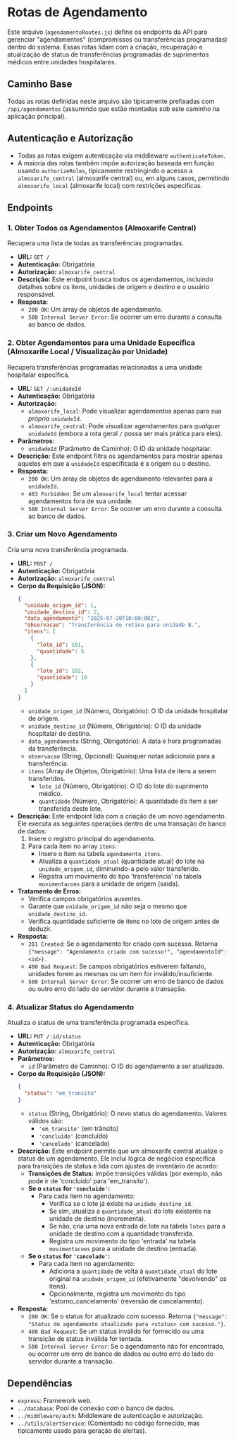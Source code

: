 # Rotas de Agendamento

Este arquivo (`agendamentoRoutes.js`) define os endpoints da API para gerenciar "agendamentos" (compromissos ou transferências programadas) dentro do sistema. Essas rotas lidam com a criação, recuperação e atualização de status de transferências programadas de suprimentos médicos entre unidades hospitalares.

## Caminho Base

Todas as rotas definidas neste arquivo são tipicamente prefixadas com `/api/agendamentos` (assumindo que estão montadas sob este caminho na aplicação principal).

## Autenticação e Autorização

* Todas as rotas exigem autenticação via middleware `authenticateToken`.
* A maioria das rotas também impõe autorização baseada em função usando `authorizeRoles`, tipicamente restringindo o acesso a `almoxarife_central` (almoxarife central) ou, em alguns casos, permitindo `almoxarife_local` (almoxarife local) com restrições específicas.

## Endpoints

### 1. Obter Todos os Agendamentos (Almoxarife Central)

Recupera uma lista de todas as transferências programadas.

* **URL:** `GET /`
* **Autenticação:** Obrigatória
* **Autorização:** `almoxarife_central`
* **Descrição:** Este endpoint busca todos os agendamentos, incluindo detalhes sobre os itens, unidades de origem e destino e o usuário responsável.
* **Resposta:**
    * `200 OK`: Um array de objetos de agendamento.
    * `500 Internal Server Error`: Se ocorrer um erro durante a consulta ao banco de dados.

### 2. Obter Agendamentos para uma Unidade Específica (Almoxarife Local / Visualização por Unidade)

Recupera transferências programadas relacionadas a uma unidade hospitalar específica.

* **URL:** `GET /:unidadeId`
* **Autenticação:** Obrigatória
* **Autorização:**
    * `almoxarife_local`: Pode visualizar agendamentos apenas para sua *própria* `unidadeId`.
    * `almoxarife_central`: Pode visualizar agendamentos para *qualquer* `unidadeId` (embora a rota geral `/` possa ser mais prática para eles).
* **Parâmetros:**
    * `unidadeId` (Parâmetro de Caminho): O ID da unidade hospitalar.
* **Descrição:** Este endpoint filtra os agendamentos para mostrar apenas aqueles em que a `unidadeId` especificada é a origem ou o destino.
* **Resposta:**
    * `200 OK`: Um array de objetos de agendamento relevantes para a `unidadeId`.
    * `403 Forbidden`: Se um `almoxarife_local` tentar acessar agendamentos fora de sua unidade.
    * `500 Internal Server Error`: Se ocorrer um erro durante a consulta ao banco de dados.

### 3. Criar um Novo Agendamento

Cria uma nova transferência programada.

* **URL:** `POST /`
* **Autenticação:** Obrigatória
* **Autorização:** `almoxarife_central`
* **Corpo da Requisição (JSON):**
    ```json
    {
      "unidade_origem_id": 1,
      "unidade_destino_id": 2,
      "data_agendamento": "2025-07-20T10:00:00Z",
      "observacao": "Transferência de rotina para unidade B.",
      "itens": [
        {
          "lote_id": 101,
          "quantidade": 5
        },
        {
          "lote_id": 102,
          "quantidade": 10
        }
      ]
    }
    ```
    * `unidade_origem_id` (Número, Obrigatório): O ID da unidade hospitalar de origem.
    * `unidade_destino_id` (Número, Obrigatório): O ID da unidade hospitalar de destino.
    * `data_agendamento` (String, Obrigatório): A data e hora programadas da transferência.
    * `observacao` (String, Opcional): Quaisquer notas adicionais para a transferência.
    * `itens` (Array de Objetos, Obrigatório): Uma lista de itens a serem transferidos.
        * `lote_id` (Número, Obrigatório): O ID do lote do suprimento médico.
        * `quantidade` (Número, Obrigatório): A quantidade do item a ser transferida deste lote.
* **Descrição:** Este endpoint lida com a criação de um novo agendamento. Ele executa as seguintes operações dentro de uma transação de banco de dados:
    1.  Insere o registro principal do agendamento.
    2.  Para cada item no array `itens`:
        * Insere o item na tabela `agendamento_itens`.
        * Atualiza a `quantidade_atual` (quantidade atual) do lote na `unidade_origem_id`, diminuindo-a pelo valor transferido.
        * Registra um movimento do tipo 'transferencia' na tabela `movimentacoes` para a unidade de origem (saída).
* **Tratamento de Erros:**
    * Verifica campos obrigatórios ausentes.
    * Garante que `unidade_origem_id` não seja o mesmo que `unidade_destino_id`.
    * Verifica quantidade suficiente de itens no lote de origem antes de deduzir.
* **Resposta:**
    * `201 Created`: Se o agendamento for criado com sucesso. Retorna `{"message": "Agendamento criado com sucesso!", "agendamentoId": <id>}`.
    * `400 Bad Request`: Se campos obrigatórios estiverem faltando, unidades forem as mesmas ou um item for inválido/insuficiente.
    * `500 Internal Server Error`: Se ocorrer um erro de banco de dados ou outro erro do lado do servidor durante a transação.

### 4. Atualizar Status do Agendamento

Atualiza o status de uma transferência programada específica.

* **URL:** `PUT /:id/status`
* **Autenticação:** Obrigatória
* **Autorização:** `almoxarife_central`
* **Parâmetros:**
    * `id` (Parâmetro de Caminho): O ID do agendamento a ser atualizado.
* **Corpo da Requisição (JSON):**
    ```json
    {
      "status": "em_transito"
    }
    ```
    * `status` (String, Obrigatório): O novo status do agendamento. Valores válidos são:
        * `'em_transito'` (em trânsito)
        * `'concluido'` (concluído)
        * `'cancelado'` (cancelado)
* **Descrição:** Este endpoint permite que um almoxarife central atualize o status de um agendamento. Ele inclui lógica de negócios específica para transições de status e lida com ajustes de inventário de acordo:
    * **Transições de Status:** Impõe transições válidas (por exemplo, não pode ir de 'concluido' para 'em_transito').
    * **Se o `status` for `'concluido'`:**
        * Para cada item no agendamento:
            * Verifica se o lote já existe na `unidade_destino_id`.
            * Se sim, atualiza a `quantidade_atual` do lote existente na unidade de destino (incrementa).
            * Se não, cria uma nova entrada de lote na tabela `lotes` para a unidade de destino com a quantidade transferida.
            * Registra um movimento do tipo 'entrada' na tabela `movimentacoes` para a unidade de destino (entrada).
    * **Se o `status` for `'cancelado'`:**
        * Para cada item no agendamento:
            * Adiciona a `quantidade` de volta à `quantidade_atual` do lote original na `unidade_origem_id` (efetivamente "devolvendo" os itens).
            * Opcionalmente, registra um movimento do tipo 'estorno_cancelamento' (reversão de cancelamento).
* **Resposta:**
    * `200 OK`: Se o status for atualizado com sucesso. Retorna `{"message": "Status do agendamento atualizado para <status> com sucesso."}`.
    * `400 Bad Request`: Se um status inválido for fornecido ou uma transição de status inválida for tentada.
    * `500 Internal Server Error`: Se o agendamento não for encontrado, ou ocorrer um erro de banco de dados ou outro erro do lado do servidor durante a transação.

## Dependências

* `express`: Framework web.
* `../database`: Pool de conexão com o banco de dados.
* `../middleware/auth`: Middleware de autenticação e autorização.
* `../utils/alertService`: (Comentado no código fornecido, mas tipicamente usado para geração de alertas).